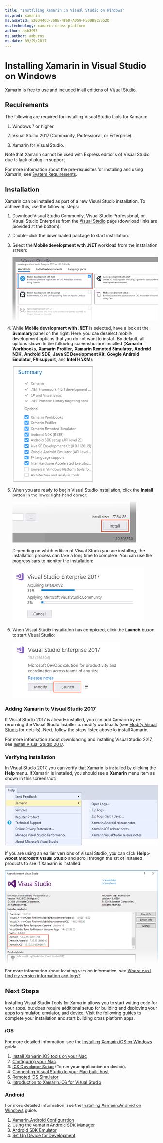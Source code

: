 ```yaml
---
title: "Installing Xamarin in Visual Studio on Windows"
ms.prod: xamarin
ms.assetid: E20D4463-368E-4B60-A059-F50DB8C5552D
ms.technology: xamarin-cross-platform
author: asb3993
ms.author: amburns
ms.date: 09/29/2017
---
```


# Installing Xamarin in Visual Studio on Windows

Xamarin is free to use and included in all editions of Visual Studio.

<a name="requirements" />

## Requirements

The following are required for installing Visual Studio tools for Xamarin:

1. Windows 7 or higher.

2. Visual Studio 2017 (Community, Professional, or Enterprise).

3. Xamarin for Visual Studio.

Note that Xamarin cannot be used with Express editions of
Visual Studio due to lack of plug-in support.

For more information about the pre-requisites for installing
and using Xamarin, see 
[System Requirements](~/cross-platform/get-started/requirements.md).


<a name="installation" />

## Installation

Xamarin can be installed as part of a new Visual Studio installation.
To achieve this, use the following steps:

1. Download Visual Studio Community, Visual Studio Professional, or
   Visual Studio Enterprise from the
   [Visual Studio](https://www.visualstudio.com/vs/) page (download
   links are provided at the bottom).

2. Double-click the downloaded package to start installation.

3. Select the **Mobile development with .NET** workload from the
   installation screen: 

    [![Mobile development with .NET selection on the Workloads screen](windows-images/01-mobile-dev-workload-sml.png)](windows-images/01-mobile-dev-workload.png#lightbox)

4. While **Mobile development with .NET** is selected, have a look at
   the **Summary** panel on the right. Here, you can deselect mobile
   development options that you do not want to install. By default, all
   options shown in the following screenshot are installed (**Xamarin
   Workbooks**, **Xamarin Profiler**, **Xamarin Remoted Simulator**,
   **Android NDK**, **Android SDK**, **Java SE Development Kit**,
   **Google Android Emulator**, **F# support**, and **Intel HAXM**):

    ![Summary panel listing Xamarin options to install](windows-images/02-summary.png)

5. When you are ready to begin Visual Studio installation, click the
   **Install** button in the lower right-hand corner:

    ![Location of installation button](windows-images/03-click-install.png)

   Depending on which edition of Visual Studio you are installing, the
   installation process can take a long time to complete. You can use
   the progress bars to monitor the installation:

    ![Example screenshot of progress bars during installation](windows-images/04-progress-bars.png)

6. When Visual Studio installation has completed, click the **Launch**
   button to start Visual Studio:

    ![Location of Launch button](windows-images/05-launch.png)


<a name="vs2017" />

### Adding Xamarin to Visual Studio 2017

If Visual Studio 2017 is already installed, you can add Xamarin by
re-rerunning the Visual Studio installer to modify workloads (see
[Modify Visual Studio](https://docs.microsoft.com/visualstudio/install/modify-visual-studio)
for details). Next, follow the steps listed above to install Xamarin.

For more information about downloading and installing Visual Studio
2017, see [Install Visual Studio 2017](https://docs.microsoft.com/visualstudio/install/install-visual-studio).


### Verifying Installation

In Visual Studio 2017, you can verify that Xamarin is installed by 
clicking the **Help** menu. If Xamarin is installed, you should
see a **Xamarin** menu item as shown in this screenshot:

![Xamarin menu item displayed on the Help menu](windows-images/12-xamarin-menu-item.png)

If you are using an earlier versions of Visual Studio, you can click
**Help > About Microsoft Visual Studio** and scroll through the list of
installed products to see if Xamarin is installed:

![Visual Studio installed products screen](windows-images/13-xamarin-is-installed.png)

For more information about locating version information, see
[Where can I find my version information and logs?](~/cross-platform/troubleshooting/questions/version-logs.md)

<a name="nextsteps" />

## Next Steps

Installing Visual Studio Tools for Xamarin allows you to start writing code for your apps, but does require additional setup for building and deploying your apps to simulator, emulator, and device. Visit the following guides to complete your installation and start building cross platform apps.

### iOS

For more detailed information, see the [Installing Xamarin.iOS on Windows](~/ios/get-started/installation/windows/index.md) guide. 

1. [Install Xamarin.iOS tools on your Mac](~/ios/get-started/installation/windows/index.md#installation)
2. [Configuring your Mac](~/ios/get-started/installation/windows/index.md#configuration)
3. [iOS Developer Setup](~/ios/get-started/installation/windows/index.md#developersetup) (To run your application on device).
4. [Connecting Visual Studio to your Mac build host](~/ios/get-started/installation/windows/index.md#connectingtomac)
5. [Remoted iOS Simulator](~/tools/ios-simulator.md)
6. [Introduction to Xamarin.iOS for Visual Studio](~/ios/get-started/installation/windows/introduction-to-xamarin-ios-for-visual-studio.md)

### Android

For more detailed information, see the [Installing Xamarin.Android on Windows](~/android/get-started/installation/windows.md) guide.

1. [Xamarin.Android Configuration](~/android/get-started/installation/windows.md#configuration)
2. [Using the Xamarin Android SDK Manager](~/android/get-started/installation/android-sdk.md?ide=vs)
3. [Android SDK Emulator](~/android/get-started/installation/android-emulator/index.md)
4. [Set Up Device for Development](~/android/get-started/installation/set-up-device-for-development.md)
